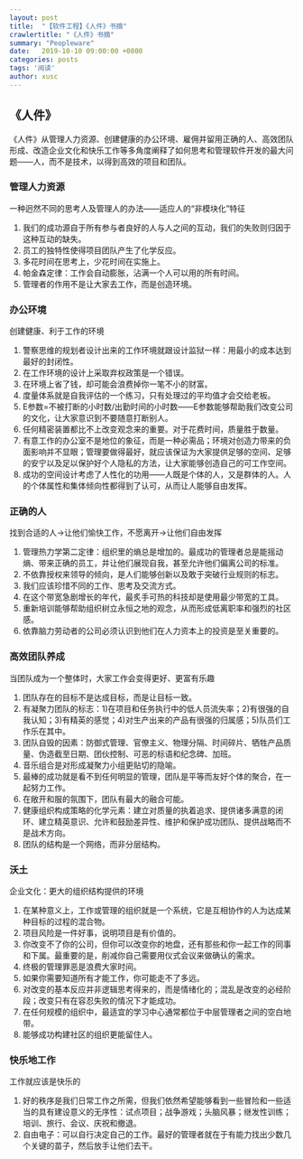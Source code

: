 ```yaml
---
layout: post
title:  "【软件工程】《人件》书摘"
crawlertitle: "《人件》书摘"
summary: "Peopleware"
date:   2019-10-10 09:00:00 +0800
categories: posts
tags: '阅读'
author: xusc
---
```


## 《人件》
《人件》从管理人力资源、创建健康的办公环境、雇佣并留用正确的人、高效团队形成、改造企业文化和快乐工作等多角度阐释了如何思考和管理软件开发的最大问题——人，而不是技术，以得到高效的项目和团队。

### 管理人力资源
一种迥然不同的思考人及管理人的办法——适应人的“非模块化”特征
1. 我们的成功源自于所有参与者良好的人与人之间的互动，我们的失败则归因于这种互动的缺失。
2. 员工的独特性使得项目团队产生了化学反应。
3. 多花时间在思考上，少花时间在实施上。
4. 帕金森定律：工作会自动膨胀，沾满一个人可以用的所有时间。
5. 管理者的作用不是让大家去工作，而是创造环境。

### 办公环境
创建健康、利于工作的环境
1. 警察思维的规划者设计出来的工作环境就跟设计监狱一样：用最小的成本达到最好的封闭性。
2. 在工作环境的设计上采取弃权政策是一个错误。
3. 在环境上省了钱，却可能会浪费掉你一笔不小的财富。
4. 度量体系就是自我评估的一个练习，只有处理过的平均值才会交给老板。
5. E参数=不被打断的小时数/出勤时间的小时数——E参数能够帮助我们改变公司的文化，让大家意识到不要随意打断别人。
6. 任何精密装置都比不上改变观念来的重要。对于花费时间，质量胜于数量。
7. 有意工作的办公室不是地位的象征，而是一种必需品；环境对创造力带来的负面影响并不显眼；管理要做得最好，就应该保证为大家提供足够的空间、足够的安宁以及足以保护好个人隐私的方法，让大家能够创造自己的可工作空间。
8. 成功的空间设计考虑了人性化的功用——人既是个体的人，又是群体的人。人的个体属性和集体倾向性都得到了认可，从而让人能够自由发挥。

### 正确的人
找到合适的人->让他们愉快工作，不愿离开->让他们自由发挥
1. 管理热力学第二定律：组织里的熵总是增加的。最成功的管理者总是能摇动熵、带来正确的员工，并让他们展现自我，甚至允许他们偏离公司的标准。
2. 不依靠授权来领导的倾向，是人们能够创新以及敢于突破行业规则的标志。
3. 我们应该珍惜不同的工作、思考及交流方式。
4. 在这个带宽急剧增长的年代，最炙手可热的科技却是使用最少带宽的工具。
5. 重新培训能够帮助组织树立永恒之地的观念，从而形成低离职率和强烈的社区感。
6. 依靠脑力劳动者的公司必须认识到他们在人力资本上的投资是至关重要的。

### 高效团队养成
当团队成为一个整体时，大家工作会变得更好、更富有乐趣
1. 团队存在的目标不是达成目标，而是让目标一致。
2. 有凝聚力团队的标志：1)在项目和任务执行中的低人员流失率；2)有很强的自我认知；3)有精英的感觉；4)对生产出来的产品有很强的归属感；5)队员们工作乐在其中。
3. 团队自毁的因素：防御式管理、官僚主义、物理分隔、时间碎片、牺牲产品质量、伪造截至日期、团伙控制、可恶的标语和纪念碑、加班。
4. 音乐组合是对形成凝聚力小组更贴切的隐喻。
5. 最棒的成功就是看不到任何明显的管理，团队是平等而友好个体的聚合，在一起努力工作。
6. 在敞开和服的氛围下，团队有最大的融合可能。
7. 健康组织构成策略的化学元素：建立对质量的执着追求、提供诸多满意的闭环、建立精英意识、允许和鼓励差异性、维护和保护成功团队、提供战略而不是战术方向。
8. 团队的结构是一个网络，而非分层结构。

### 沃土
企业文化：更大的组织结构提供的环境
1. 在某种意义上，工作或管理的组织就是一个系统，它是互相协作的人为达成某种目标的过程的混合物。
2. 项目风险是一件好事，说明项目是有价值的。
3. 你改变不了你的公司，但你可以改变你的地盘，还有那些和你一起工作的同事和下属。最重要的是，削减你自己需要用仪式会议来做确认的需求。
4. 终极的管理罪恶是浪费大家时间。
5. 如果你需要知道所有才能工作，你可能走不了多远。
6. 对改变的基本反应并非逻辑思考得来的，而是情绪化的；混乱是改变的必经阶段；改变只有在容忍失败的情况下才能成功。
7. 在任何规模的组织中，最适宜的学习中心通常都位于中层管理者之间的空白地带。
8. 能够成功构建社区的组织更能留住人。

### 快乐地工作
工作就应该是快乐的
1. 好的秩序是我们日常工作之所需，但我们依然希望能够看到一些冒险和一些适当的具有建设意义的无序性：试点项目；战争游戏；头脑风暴；继发性训练；培训、旅行、会议、庆祝和撤退。
2. 自由电子：可以自行决定自己的工作。最好的管理者就在于有能力找出少数几个关键的苗子，然后放手让他们去干。
